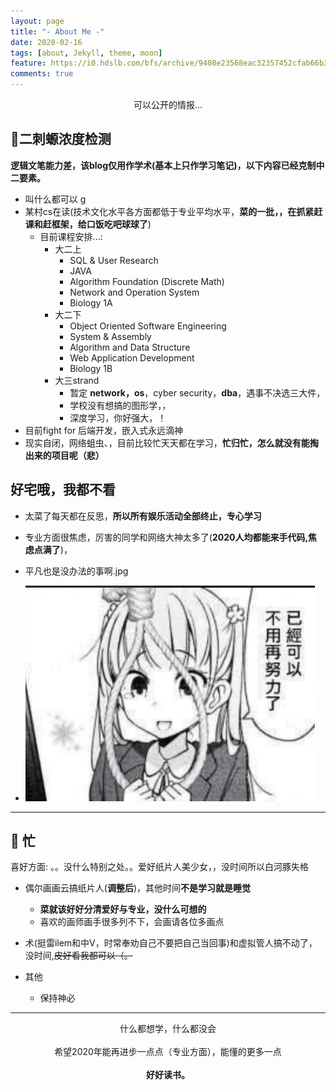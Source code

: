 ```yaml
---
layout: page
title: "- About Me -"
date: 2020-02-16
tags: [about, Jekyll, theme, moon]
feature: https://i0.hdslb.com/bfs/archive/9408e23568eac32357452cfab66b36f9bf86835d.png
comments: true
---
```

    
<center>可以公开的情报...</center>

## 💉二刺螈浓度检测

<strong>逻辑文笔能力差，该blog仅用作学术(基本上只作学习笔记)，以下内容已经克制中二要素。</strong>

- 叫什么都可以 g
- 某村cs在读(技术文化水平各方面都低于专业平均水平，**菜的一批，，在抓紧赶课和赶框架，给口饭吃吧球球了**)
  - 目前课程安排...:
    - 大二上
      - SQL & User Research
      - JAVA
      - Algorithm Foundation (Discrete Math)
      - Network and Operation System
      - Biology 1A
    - 大二下
      - Object Oriented Software Engineering
      - System & Assembly
      - Algorithm and Data Structure
      - Web Application Development
      - Biology 1B
    - 大三strand
      - 暂定 **network，os**，cyber security，**dba**，遇事不决选三大件，
      - 学校没有想搞的图形学，，
      - 深度学习，你好强大，！
- 目前fight for 后端开发，嵌入式永远滴神
- 现实自闭，网络蛆虫、，目前比较忙天天都在学习，**忙归忙，怎么就没有能掏出来的项目呢（悲）**

## 好宅哦，我都不看

- 太菜了每天都在反思，**所以所有娱乐活动全部终止，专心学习**

- 专业方面很焦虑，厉害的同学和网络大神太多了(**2020人均都能来手代码,焦虑点满了**)，

- 平凡也是没办法的事啊.jpg
- ![](/static/2020-06-23-11-54-03.png)

---

## 🍋 忙

喜好方面: 。。没什么特别之处。。爱好纸片人美少女，，没时间所以白河豚失格

- 偶尔画画云搞纸片人(**调整后**)，其他时间**不是学习就是睡觉**
  - **菜就该好好分清爱好与专业，没什么可想的**
  - 喜欢的画师画手很多列不下，会画请各位多画点

- 术(挺雷ilem和中V，时常奉劝自己不要把自己当回事)和虚拟管人搞不动了，没时间,~~皮好看我都可以（。~~
- 其他
  - 保持神必

---

<center>什么都想学，什么都没会</center>
<br />
<center>希望2020年能再进步一点点（专业方面），能懂的更多一点</center>
<br />
<center><strong>好好读书。</strong></center>